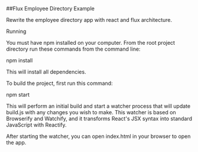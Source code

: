 ##Flux Employee Directory Example

Rewrite the employee directory app with react and flux architecture.

Running

You must have npm installed on your computer. From the root project directory run these commands from the command line:

npm install

This will install all dependencies.

To build the project, first run this command:

npm start

This will perform an initial build and start a watcher process that will update build.js with any changes you wish to make. This watcher is based on Browserify and Watchify, and it transforms React's JSX syntax into standard JavaScript with Reactify.

After starting the watcher, you can open index.html in your browser to open the app.
